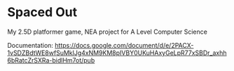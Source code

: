 # Spaced Out
My 2.5D platformer game, NEA project for A Level Computer Science

Documentation: https://docs.google.com/document/d/e/2PACX-1vSDZBdtWE8wfSuMklJg4xNM9KM8pIVBY0UKuHAxyGeLpR77xSBDr_axhh6bRatcZrSXRa-bidlHm7ot/pub
